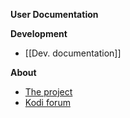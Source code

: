 **User Documentation**

**Development**
- [[Dev. documentation]]

**About**
- [The project](./wiki)
- [Kodi forum](https://forum.kodi.tv/showthread.php?tid=329767)
